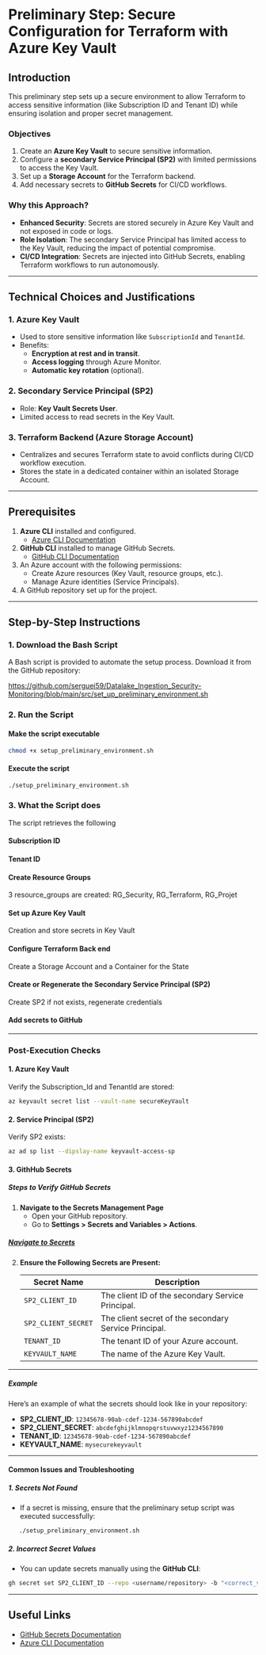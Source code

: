 # Preliminary Step: Secure Configuration for Terraform with Azure Key Vault

## **Introduction**

This preliminary step sets up a secure environment to allow Terraform to access sensitive information (like Subscription ID and Tenant ID) while ensuring isolation and proper secret management.

### **Objectives**
1. Create an **Azure Key Vault** to secure sensitive information.
2. Configure a **secondary Service Principal (SP2)** with limited permissions to access the Key Vault.
3. Set up a **Storage Account** for the Terraform backend.
4. Add necessary secrets to **GitHub Secrets** for CI/CD workflows.

### **Why this Approach?**

- **Enhanced Security**: Secrets are stored securely in Azure Key Vault and not exposed in code or logs.
- **Role Isolation**: The secondary Service Principal has limited access to the Key Vault, reducing the impact of potential compromise.
- **CI/CD Integration**: Secrets are injected into GitHub Secrets, enabling Terraform workflows to run autonomously.

---

## **Technical Choices and Justifications**

### **1. Azure Key Vault**
- Used to store sensitive information like `SubscriptionId` and `TenantId`.
- Benefits:
  - **Encryption at rest and in transit**.
  - **Access logging** through Azure Monitor.
  - **Automatic key rotation** (optional).

### **2. Secondary Service Principal (SP2)**
- Role: **Key Vault Secrets User**.
- Limited access to read secrets in the Key Vault.

### **3. Terraform Backend (Azure Storage Account)**
- Centralizes and secures Terraform state to avoid conflicts during CI/CD workflow execution.
- Stores the state in a dedicated container within an isolated Storage Account.

---

## **Prerequisites**

1. **Azure CLI** installed and configured.
   - [Azure CLI Documentation](https://learn.microsoft.com/en-us/cli/azure/install-azure-cli)
2. **GitHub CLI** installed to manage GitHub Secrets.
   - [GitHub CLI Documentation](https://cli.github.com/)
3. An Azure account with the following permissions:
   - Create Azure resources (Key Vault, resource groups, etc.).
   - Manage Azure identities (Service Principals).
4. A GitHub repository set up for the project.

---

## **Step-by-Step Instructions**

### **1. Download the Bash Script**

A Bash script is provided to automate the setup process. Download it from the GitHub repository:

https://github.com/serguei59/Datalake_Ingestion_Security-Monitoring/blob/main/src/set_up_preliminary_environment.sh

### **2. Run the Script**

#### **Make the script executable**
```bash
chmod +x setup_preliminary_environment.sh
```
#### **Execute the script**
```bash
./setup_preliminary_environment.sh
```
### **3. What the Script does**

The script retrieves the following

####  **Subscription ID**
####  **Tenant ID**
####  **Create Resource Groups**
3 resource_groups are created:
RG_Security,
RG_Terraform,
RG_Projet
#### **Set up Azure Key Vault**
Creation and store secrets in Key Vault
#### **Configure Terraform Back end**
Create a Storage Account and a Container for the State
#### **Create or Regenerate the Secondary Service Principal (SP2)**
Create SP2 if not exists, regenerate credentials 
#### **Add secrets to GitHub**
----
### **Post-Execution Checks**

#### **1. Azure Key Vault**
Verify the Subscription_Id and TenantId are stored:
```bash
az keyvault secret list --vault-name secureKeyVault
```
#### **2. Service Principal (SP2)**
Verify SP2 exists:
```bash
az ad sp list --dipslay-name keyvault-access-sp
```
#### **3. GithHub Secrets**
##### **Steps to Verify GitHub Secrets**

1. **Navigate to the Secrets Management Page**
   - Open your GitHub repository.
   - Go to **Settings > Secrets and Variables > Actions**.

##### [Navigate to Secrets](https://docs.github.com/assets/images/help/repository/secrets.png)

2. **Ensure the Following Secrets are Present:**

   | Secret Name         | Description                                      |
   |---------------------|--------------------------------------------------|
   | `SP2_CLIENT_ID`     | The client ID of the secondary Service Principal.|
   | `SP2_CLIENT_SECRET` | The client secret of the secondary Service Principal.|
   | `TENANT_ID`         | The tenant ID of your Azure account.             |
   | `KEYVAULT_NAME`     | The name of the Azure Key Vault.                 |

---

##### **Example**

Here’s an example of what the secrets should look like in your repository:

- **SP2_CLIENT_ID**: `12345678-90ab-cdef-1234-567890abcdef`
- **SP2_CLIENT_SECRET**: `abcdefghijklmnopqrstuvwxyz1234567890`
- **TENANT_ID**: `12345678-90ab-cdef-1234-567890abcdef`
- **KEYVAULT_NAME**: `mysecurekeyvault`

---

#### **Common Issues and Troubleshooting**

##### **1. Secrets Not Found**
   - If a secret is missing, ensure that the preliminary setup script was executed successfully:
```bash
   ./setup_preliminary_environment.sh
```

##### **2. Incorrect Secret Values**
   - You can update secrets manually using the **GitHub CLI**:
 ```bash
 gh secret set SP2_CLIENT_ID --repo <username/repository> -b "<correct_value>"
 ```

---

## **Useful Links**

- [GitHub Secrets Documentation](https://docs.github.com/en/actions/security-guides/encrypted-secrets)
- [Azure CLI Documentation](https://learn.microsoft.com/en-us/cli/azure/)